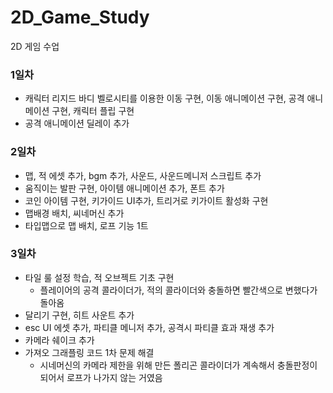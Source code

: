 # 2D_Game_Study
 2D 게임 수업

### 1일차
- 캐릭터 리지드 바디 벨로시티를 이용한 이동 구현, 이동 애니메이션 구현, 공격 애니메이션 구현, 캐릭터 플립 구현
- 공격 애니메이션 딜레이 추가

### 2일차
- 맵, 적 에셋 추가, bgm 추가, 사운드, 사운드메니저 스크립트 추가
- 움직이는 발판 구현, 아이템 애니메이션 추가, 폰트 추가
- 코인 아이템 구현, 키가이드 UI추가, 트리거로 키가이트 활성화 구현
- 맵배경 배치, 씨네머신 추가
- 타입맵으로 맵 배치, 로프 기능 1트

### 3일차
- 타일 룰 설정 학습, 적 오브젝트 기초 구현
  - 플레이어의 공격 콜라이더가, 적의 콜라이더와 충돌하면 빨간색으로 변했다가 돌아옴
- 달리기 구현, 히트 사운트 추가
- esc UI 에셋 추가, 파티클 메니저 추가, 공격시 파티클 효과 재생 추가
- 카메라 쉐이크 추가
- 가져오 그래플링 코드 1차 문제 해결
  - 시네머신의 카메라 제한을 위해 만든 폴리곤 콜라이더가 계속해서 충돌판정이 되어서 로프가 나가지 않는 거였음
